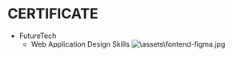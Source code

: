 # CERTIFICATE

- FutureTech
  - Web Application Design Skills
    ![\assets\fontend-figma.jpg](\assets\fontend-figma.jpg)
